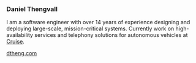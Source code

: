 ### Daniel Thengvall

I am a software engineer with over 14 years of experience designing and deploying large-scale, mission-critical systems. Currently work on high-availability services and telephony solutions for autonomous vehicles at [Cruise](https://getcruise.com).

<a href="https://dtheng.com" target="_blank">dtheng.com</a>